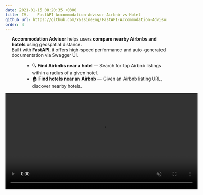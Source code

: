 ```yaml
---
date: 2021-01-15 08:20:35 +0300
title: IV.    FastAPI-Accommodation-Advisor-Airbnb-vs-Hotel
github_url: https://github.com/YassineEng/FastAPI-Accommodation-Advisor-Airbnb-vs-Hotel
order: 4
---
```

<p style="margin-left: 20px;"><strong>Accommodation Advisor</strong> helps users <strong>compare nearby Airbnbs and hotels</strong> using geospatial distance.<br>Built with <strong>FastAPI</strong>, it offers high-speed performance and auto-generated documentation via Swagger UI.</p>
<ul style="margin-left: 60px;">
<li>🔍 <strong>Find Airbnbs near a hotel</strong> — Search for top Airbnb listings within a radius of a given hotel.</li>
<li>🏠 <strong>Find hotels near an Airbnb</strong> — Given an Airbnb listing URL, discover nearby hotels.</li>
</ul>

<div style="text-align: center;">
    <video width="600" autoplay loop muted playsinline controls>
        <source src="https://yassineeng.github.io/images/fastapi-demo-web.mp4" type="video/mp4">
        Your browser does not support the video tag.
    </video>
</div>